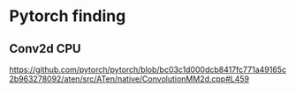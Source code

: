 # Pytorch finding


## Conv2d CPU

https://github.com/pytorch/pytorch/blob/bc03c1d000dcb8417fc771a49165c2b963278092/aten/src/ATen/native/ConvolutionMM2d.cpp#L459
